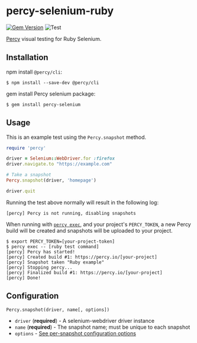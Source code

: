 # percy-selenium-ruby
[![Gem Version](https://badge.fury.io/rb/percy-selenium.svg)](https://badge.fury.io/rb/percy-selenium)
![Test](https://github.com/percy/percy-selenium-ruby/workflows/Test/badge.svg)

[Percy](https://percy.io) visual testing for Ruby Selenium.

## Installation

npm install `@percy/cli`:

```sh-session
$ npm install --save-dev @percy/cli
```

gem install Percy selenium package:

```ssh-session
$ gem install percy-selenium
```

## Usage

This is an example test using the `Percy.snapshot` method.

``` ruby
require 'percy'

driver = Selenium::WebDriver.for :firefox
driver.navigate.to "https://example.com"

# Take a snapshot
Percy.snapshot(driver, 'homepage')

driver.quit
```

Running the test above normally will result in the following log:

```sh-session
[percy] Percy is not running, disabling snapshots
```

When running with [`percy
exec`](https://github.com/percy/cli/tree/master/packages/cli-exec#percy-exec), and your project's
`PERCY_TOKEN`, a new Percy build will be created and snapshots will be uploaded to your project.

```sh-session
$ export PERCY_TOKEN=[your-project-token]
$ percy exec -- [ruby test command]
[percy] Percy has started!
[percy] Created build #1: https://percy.io/[your-project]
[percy] Snapshot taken "Ruby example"
[percy] Stopping percy...
[percy] Finalized build #1: https://percy.io/[your-project]
[percy] Done!
```

## Configuration

`Percy.snapshot(driver, name[, options])`

- `driver` (**required**) - A selenium-webdriver driver instance
- `name` (**required**) - The snapshot name; must be unique to each snapshot
- `options` - [See per-snapshot configuration options](https://docs.percy.io/docs/cli-configuration#per-snapshot-configuration)
